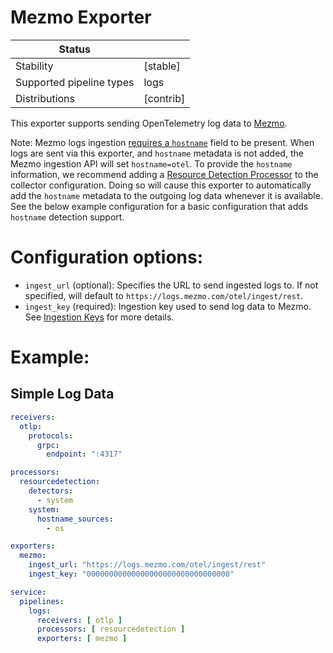 # Mezmo Exporter

| Status                   |           |
| ------------------------ |-----------|
| Stability                | [stable]  |
| Supported pipeline types | logs      |
| Distributions            | [contrib] |

This exporter supports sending OpenTelemetry log data to
[Mezmo](https://mezmo.com).

Note: Mezmo logs ingestion [requires a `hostname`](https://docs.mezmo.com/docs/log-parsing#hostname)
field to be present. When logs are sent via this exporter, and `hostname`
metadata is not added, the Mezmo ingestion API will set `hostname=otel`. To
provide the `hostname` information, we recommend adding a
[Resource Detection Processor](https://github.com/open-telemetry/opentelemetry-collector-contrib/tree/main/processor/resourcedetectionprocessor)
to the collector configuration. Doing so will cause this exporter to
automatically add the `hostname` metadata to the outgoing log data whenever
it is available. See the below example configuration for a basic configuration
that adds `hostname` detection support.

# Configuration options:

- `ingest_url` (optional): Specifies the URL to send ingested logs to.  If not 
specified, will default to `https://logs.mezmo.com/otel/ingest/rest`.
- `ingest_key` (required): Ingestion key used to send log data to Mezmo.  See
[Ingestion Keys](https://docs.mezmo.com/docs/ingestion-key) for more details.

# Example:
## Simple Log Data

```yaml
receivers:
  otlp:
    protocols:
      grpc:
        endpoint: ":4317"

processors:
  resourcedetection:
    detectors:
      - system
    system:
      hostname_sources:
        - os

exporters:
  mezmo:
    ingest_url: "https://logs.mezmo.com/otel/ingest/rest"
    ingest_key: "00000000000000000000000000000000"

service:
  pipelines:
    logs:
      receivers: [ otlp ]
      processors: [ resourcedetection ]
      exporters: [ mezmo ]
```